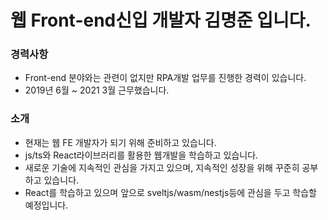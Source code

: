 # 웹 Front-end신입 개발자 김명준 입니다.

### 경력사항
- Front-end 분야와는 관련이 없지만 RPA개발 업무를 진행한 경력이 있습니다.
- 2019년 6월 ~ 2021 3월 근무했습니다.

### 소개
- 현재는 웹 FE 개발자가 되기 위해 준비하고 있습니다.
- js/ts와 React라이브러리를 활용한 웹개발을 학습하고 있습니다.
- 새로운 기술에 지속적인 관심을 가지고 있으며, 지속적인 성장을 위해 꾸준히 공부하고 있습니다.
- React를 학습하고 있으며 앞으로 sveltjs/wasm/nestjs등에 관심을 두고 학습할 예정입니다.

<!---
KMJ192/KMJ192 is a ✨ special ✨ repository because its `README.md` (this file) appears on your GitHub profile.
You can click the Preview link to take a look at your changes.
--->
